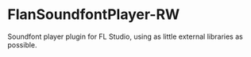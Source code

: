 # FlanSoundfontPlayer-RW
 Soundfont player plugin for FL Studio, using as little external libraries as possible.
